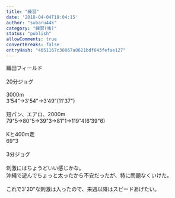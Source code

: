 ```yaml
---
title: "練習"
date: '2018-04-04T19:04:15'
author: "subaru44k"
category: "練習(強)"
status: "publish"
allowComments: true
convertBreaks: false
entryHash: "4651167c30067a0621bdf643fefae127"
---
```

織田フィールド<br>
<br>
20分ジョグ<br>
<br>
3000m<br>
3'54"→3'54"→3'49"(11'37")<br>
<br>
短パン、エアロ、2000m<br>
79"5→80"5→39"3→81"1→119"4(6'39"6)<br>
<br>
Kと400m走<br>
69"3<br>
<br>
3分ジョグ<br>
<br>
刺激にはちょうどいい感じかな。<br>
沖縄で遊んでちょっと太ったから不安だったが、特に問題なくいけた。<br>
<br>
これで3'20"な刺激は入ったので、来週以降はスピードあげたい。
